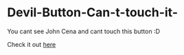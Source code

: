 # Devil-Button-Can-t-touch-it-

You cant see John Cena and cant touch this button :D

Check it out [here](https://anirban-dutta-devil-button.netlify.app/)
